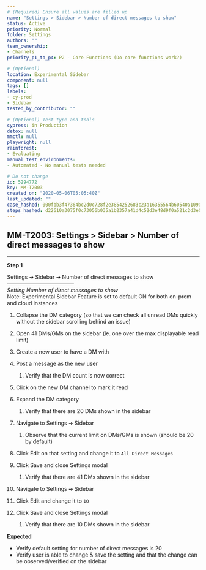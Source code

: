 ```yaml
---
# (Required) Ensure all values are filled up
name: "Settings > Sidebar > Number of direct messages to show"
status: Active
priority: Normal
folder: Settings
authors: ""
team_ownership:
- Channels
priority_p1_to_p4: P2 - Core Functions (Do core functions work?)

# (Optional)
location: Experimental Sidebar
component: null
tags: []
labels:
- cy-prod
- Sidebar
tested_by_contributor: ""

# (Optional) Test type and tools
cypress: in Production
detox: null
mmctl: null
playwright: null
rainforest:
- Evaluating
manual_test_environments:
- Automated - No manual tests needed

# Do not change
id: 5294772
key: MM-T2003
created_on: "2020-05-06T05:05:40Z"
last_updated: ""
case_hashed: 000fbb3f47364bc2d0c728f2e3854252683c23a16355564b60540a109a41b6b5ffd6433851b3453d0a6a839734dacefb
steps_hashed: d22610a3075f0c73056b035a1b2357a41d4c52d3e48d9f0a521c2d3e0b42f39970f3793172fbc143e2225c9c62917b5a
---
```


<!-- (Auto-generated) Based on frontmatter's "key" and "name" -->

## MM-T2003: Settings > Sidebar > Number of direct messages to show

---

**Step 1**

Settings ➜ Sidebar ➜ Number of direct messages to show\
–––––––––––––––––––––––––\
_Setting Number of direct messages to show_\
Note: Experimental Sidebar Feature is set to default ON for both on-prem and cloud instances

1. Collapse the DM category (so that we can check all unread DMs quickly without the sidebar scrolling behind an issue)

2. Open 41 DMs/GMs on the sidebar (ie. one over the max displayable read limit)

3. Create a new user to have a DM with

4. Post a message as the new user

   1. Verify that the DM count is now correct

5. Click on the new DM channel to mark it read

6. Expand the DM category

   1. Verify that there are 20 DMs shown in the sidebar

7. Navigate to Settings ➜ Sidebar

   1. Observe that the current limit on DMs/GMs is shown (should be 20 by default)

8. Click Edit on that setting and change it to `All Direct Messages`

9. Click Save and close Settings modal

   1. Verify that there are 41 DMs shown in the sidebar

10. Navigate to Settings ➜ Sidebar

11. Click Edit and change it to `10`

12. Click Save and close Settings modal

    1. Verify that there are 10 DMs shown in the sidebar

**Expected**

- Verify default setting for number of direct messages is 20
- Verify user is able to change & save the setting and that the change can be observed/verified on the sidebar
